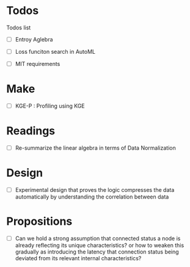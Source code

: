 # Todos
Todos list

- [ ] Entroy Aglebra 
- [ ] Loss funciton search in AutoML

- [ ] MIT requirements

# Make
- [ ] KGE-P : Profiling using KGE

# Readings
- [ ] Re-summarize the linear algebra in terms of Data Normalization

# Design
- [ ] Experimental design that proves the logic compresses the data automatically by understanding the correlation between data

# Propositions
- [ ] Can we hold a strong assumption that connected status a node is already reflecting its unique characteristics? or how to weaken this gradually as introducing the latency that connection status being deviated from its relevant internal characteristics?
